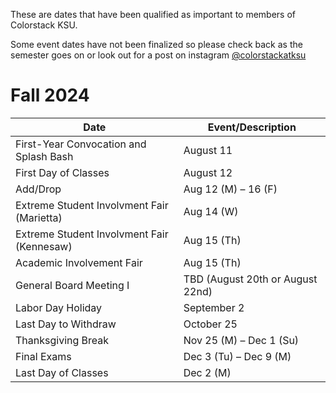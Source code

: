 These are dates that have been qualified as important to members of Colorstack KSU.

Some event dates have not been finalized so please check back as the semester goes on or look out for a post on instagram [@colorstackatksu](https://www.instagram.com/colorstackatksu/)

# Fall 2024

| Date     | Event/Description      |
|----------------|----------------|
| First-Year Convocation and Splash Bash | August 11 |
| First Day of Classes  | August 12 |
| Add/Drop  | Aug 12 (M) – 16 (F) |
| Extreme Student Involvment Fair (Marietta)  | Aug 14 (W) |
| Extreme Student Involvment Fair (Kennesaw)  | Aug 15 (Th) |
| Academic Involvement Fair  | Aug 15 (Th) |
| General Board Meeting I | TBD (August 20th or August 22nd) |
| Labor Day Holiday  | September 2  |
| Last Day to Withdraw  | October 25 |
| Thanksgiving Break  | Nov 25 (M) – Dec 1 (Su)  |
| Final Exams  | 	Dec 3 (Tu) – Dec 9 (M) |
| Last Day of Classes  | Dec 2 (M) |

